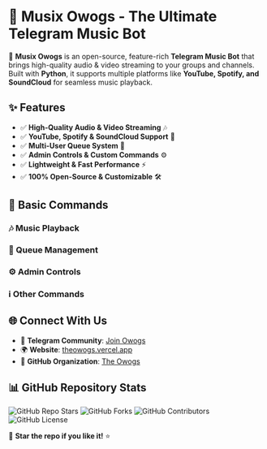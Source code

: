 <h1>🎵 Musix Owogs - The Ultimate Telegram Music Bot</h1>

<p>🚀 <strong>Musix Owogs</strong> is an open-source, feature-rich <strong>Telegram Music Bot</strong> that brings high-quality 
audio & video streaming to your groups and channels. Built with <strong>Python</strong>, 
it supports multiple platforms like <strong>YouTube, Spotify, and SoundCloud</strong> for seamless music playback.</p>

<h2>✨ Features</h2>
<ul>
  <li>✅ <strong>High-Quality Audio & Video Streaming</strong> 🎶</li>
  <li>✅ <strong>YouTube, Spotify & SoundCloud Support</strong> 🔗</li>
  <li>✅ <strong>Multi-User Queue System</strong> 📜</li>
  <li>✅ <strong>Admin Controls & Custom Commands</strong> ⚙️</li>
  <li>✅ <strong>Lightweight & Fast Performance</strong> ⚡</li>
  <li>✅ <strong>100% Open-Source & Customizable</strong> 🛠️</li>
</ul>

<h2>📜 Basic Commands</h2>

<h3>🎶 Music Playback</h3>
<!-- <ul>
  <li><code>/play [song name/link]</code> – Play a song</li>
  <li><code>/pause</code> – Pause the music</li>
  <li><code>/resume</code> – Resume playback</li>
  <li><code>/skip</code> – Skip the current track</li>
  <li><code>/stop</code> – Stop playing and clear the queue</li>
</ul> -->

<h3>📜 Queue Management</h3>
<!-- <ul>
  <li><code>/queue</code> – Show the current playlist</li>
  <li><code>/loop [on/off]</code> – Loop the current song</li>
  <li><code>/shuffle</code> – Shuffle the playlist</li>
</ul> -->

<h3>⚙️ Admin Controls</h3>
<!-- <ul>
  <li><code>/seek [seconds]</code> – Skip forward/backward in a track</li>
  <li><code>/volume [1-100]</code> – Adjust playback volume</li>
  <li><code>/clearqueue</code> – Clear the queue</li>
</ul> -->

<h3>ℹ️ Other Commands</h3>
<!-- <ul>
  <li><code>/ping</code> – Check bot response time</li>
  <li><code>/stats</code> – View bot usage stats</li>
  <li><code>/help</code> – Show the help menu</li>
</ul> -->

<h2>🌐 Connect With Us</h2>
<ul>
  <li>📢 <strong>Telegram Community</strong>: <a href="https://t.me/theowogs">Join Owogs</a></li>
  <li>🌍 <strong>Website</strong>: <a href="https://theowogs.vercel.app">theowogs.vercel.app</a></li>
  <li>📂 <strong>GitHub Organization</strong>: <a href="https://github.com/The-Owogs">The Owogs</a></li>
</ul>

<h2>📊 GitHub Repository Stats</h2>
<p>
  <img src="https://img.shields.io/github/stars/The-Owogs/owogs-musix-telegram-bot?style=social" alt="GitHub Repo Stars">
  <img src="https://img.shields.io/github/forks/The-Owogs/owogs-musix-telegram-bot" alt="GitHub Forks">
  <img src="https://img.shields.io/github/contributors/The-Owogs/owogs-musix-telegram-bot" alt="GitHub Contributors">
  <img src="https://img.shields.io/github/license/The-Owogs/owogs-musix-telegram-bot" alt="GitHub License">
</p>

<p>💖 <strong>Star the repo if you like it!</strong> ⭐</p>
